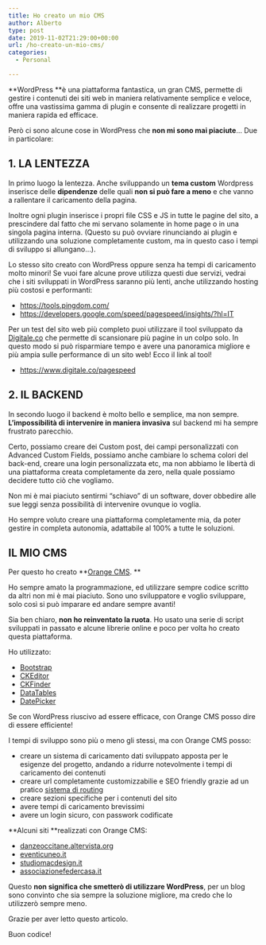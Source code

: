 ```yaml
---
title: Ho creato un mio CMS
author: Alberto
type: post
date: 2019-11-02T21:29:00+00:00
url: /ho-creato-un-mio-cms/
categories:
  - Personal

---
```

**WordPress **è una piattaforma fantastica, un gran CMS, permette di gestire i contenuti dei siti web in maniera relativamente semplice e veloce, offre una vastissima gamma di plugin e consente di realizzare progetti in maniera rapida ed efficace.

Però ci sono alcune cose in WordPress che **non mi sono mai piaciute**… Due in particolare:

## 1. LA LENTEZZA

In primo luogo la lentezza. Anche sviluppando un **tema custom** Wordpress inserisce delle **dipendenze** delle quali **non si può fare a meno** e che vanno a rallentare il caricamento della pagina.

Inoltre ogni plugin inserisce i propri file CSS e JS in tutte le pagine del sito, a prescindere dal fatto che mi servano solamente in home page o in una singola pagina interna. (Questo su può ovviare rinunciando ai plugin e utilizzando una soluzione completamente custom, ma in questo caso i tempi di sviluppo si allungano…).

Lo stesso sito creato con WordPress oppure senza ha tempi di caricamento molto minori! Se vuoi fare alcune prove utilizza questi due servizi, vedrai che i siti sviluppati in WordPress saranno più lenti, anche utilizzando hosting più costosi e performanti:

  * <https://tools.pingdom.com/>
  * <https://developers.google.com/speed/pagespeed/insights/?hl=IT>

Per un test del sito web più completo puoi utilizzare il tool sviluppato da [Digitale.co][1] che permette di scansionare più pagine in un colpo solo. In questo modo si può risparmiare tempo e avere una panoramica migliore e più ampia sulle performance di un sito web! Ecco il link al tool!

  * <a href="https://www.digitale.co/pagespeed" target="_blank" rel="noreferrer noopener nofollow">https://www.digitale.co/pagespeed</a>

## 2. IL BACKEND

In secondo luogo il backend è molto bello e semplice, ma non sempre. **L’impossibilità di intervenire in maniera invasiva** sul backend mi ha sempre frustrato parecchio.

Certo, possiamo creare dei Custom post, dei campi personalizzati con Advanced Custom Fields, possiamo anche cambiare lo schema colori del back-end, creare una login personalizzata etc, ma non abbiamo le libertà di una piattaforma creata completamente da zero, nella quale possiamo decidere tutto ciò che vogliamo.

Non mi è mai piaciuto sentirmi “schiavo” di un software, dover obbedire alle sue leggi senza possibilità di intervenire ovunque io voglia.

Ho sempre voluto creare una piattaforma completamente mia, da poter gestire in completa autonomia, adattabile al 100% a tutte le soluzioni.

## IL MIO CMS

Per questo ho creato **<a href="https://orange.albydev.net/" target="_blank" rel="noreferrer noopener">Orange CMS</a>. **

Ho sempre amato la programmazione, ed utilizzare sempre codice scritto da altri non mi è mai piaciuto. Sono uno sviluppatore e voglio sviluppare, solo così si può imparare ed andare sempre avanti!

Sia ben chiaro, **non ho reinventato la ruota**. Ho usato una serie di script sviluppati in passato e alcune librerie online e poco per volta ho creato questa piattaforma.

Ho utilizzato:

  * <a href="https://getbootstrap.com/" target="_blank" rel="noreferrer noopener">Bootstrap</a>
  * <a href="https://ckeditor.com/" target="_blank" rel="noreferrer noopener">CKEditor</a>
  * <a href="https://ckeditor.com/ckfinder/" target="_blank" rel="noreferrer noopener">CKFinder</a>
  * <a href="https://datatables.net/" target="_blank" rel="noreferrer noopener">DataTables</a>
  * <a href="https://fengyuanchen.github.io/datepicker/" target="_blank" rel="noreferrer noopener">DatePicker</a>

Se con WordPress riuscivo ad essere efficace, con Orange CMS posso dire di essere efficiente!

I tempi di sviluppo sono più o meno gli stessi, ma con Orange CMS posso:

  * creare un sistema di caricamento dati sviluppato apposta per le esigenze del progetto, andando a ridurre notevolmente i tempi di caricamento dei contenuti
  * creare url completamente customizzabilie e SEO friendly grazie ad un pratico [sistema di routing][2]
  * creare sezioni specifiche per i contenuti del sito
  * avere tempi di caricamento brevissimi
  * avere un login sicuro, con passwork codificate

**Alcuni siti **realizzati con Orange CMS:

  * <a href="http://danzeoccitane.altervista.org/" target="_blank" rel="noreferrer noopener">danzeoccitane.altervista.org</a>
  * <a href="http://eventicuneo.it/" target="_blank" rel="noreferrer noopener">eventicuneo.it</a>
  * <a href="http://studiomacdesign.it/" target="_blank" rel="noreferrer noopener">studiomacdesign.it</a>
  * <a href="http://associazionefedercasa.it/" target="_blank" rel="noreferrer noopener">associazionefedercasa.it</a>

Questo **non significa che smetterò di utilizzare WordPress**, per un blog sono convinto che sia sempre la soluzione migliore, ma credo che lo utilizzerò sempre meno.

Grazie per aver letto questo articolo.

Buon codice!

 [1]: https://www.digitale.co/
 [2]: /guide/semplice-sistema-di-routing-in-php